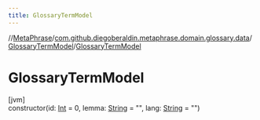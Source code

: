 ```yaml
---
title: GlossaryTermModel
---
```

//[MetaPhrase](../../../index.html)/[com.github.diegoberaldin.metaphrase.domain.glossary.data](../index.html)/[GlossaryTermModel](index.html)/[GlossaryTermModel](-glossary-term-model.html)



# GlossaryTermModel



[jvm]\
constructor(id: [Int](https://kotlinlang.org/api/latest/jvm/stdlib/kotlin/-int/index.html) = 0, lemma: [String](https://kotlinlang.org/api/latest/jvm/stdlib/kotlin/-string/index.html) = &quot;&quot;, lang: [String](https://kotlinlang.org/api/latest/jvm/stdlib/kotlin/-string/index.html) = &quot;&quot;)




